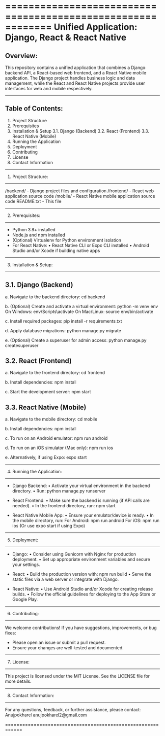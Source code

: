 ============================================================
Unified Application: Django, React & React Native
============================================================

Overview:
---------
This repository contains a unified application that combines a Django backend API, a React-based web frontend, and a React Native mobile application. The Django project handles business logic and data management, while the React and React Native projects provide user interfaces for web and mobile respectively.

------------------------------------------------------------
Table of Contents:
------------------------------------------------------------
1. Project Structure
2. Prerequisites
3. Installation & Setup
   3.1. Django (Backend)
   3.2. React (Frontend)
   3.3. React Native (Mobile)
4. Running the Application
5. Deployment
6. Contributing
7. License
8. Contact Information

------------------------------------------------------------
1. Project Structure:
------------------------------------------------------------
/backend/       - Django project files and configuration
/frontend/      - React web application source code
/mobile/        - React Native mobile application source code
README.txt      - This file

------------------------------------------------------------
2. Prerequisites:
------------------------------------------------------------
- Python 3.8+ installed
- Node.js and npm installed
- (Optional) Virtualenv for Python environment isolation
- For React Native:
   • React Native CLI or Expo CLI installed
   • Android Studio and/or Xcode if building native apps

------------------------------------------------------------
3. Installation & Setup:
------------------------------------------------------------

3.1. Django (Backend)
-----------------------
a. Navigate to the backend directory:
   cd backend

b. (Optional) Create and activate a virtual environment:
   python -m venv env
   On Windows: env\Scripts\activate
   On Mac/Linux: source env/bin/activate

c. Install required packages:
   pip install -r requirements.txt

d. Apply database migrations:
   python manage.py migrate

e. (Optional) Create a superuser for admin access:
   python manage.py createsuperuser

3.2. React (Frontend)
-----------------------
a. Navigate to the frontend directory:
   cd frontend

b. Install dependencies:
   npm install

c. Start the development server:
   npm start

3.3. React Native (Mobile)
-----------------------------
a. Navigate to the mobile directory:
   cd mobile

b. Install dependencies:
   npm install

c. To run on an Android emulator:
   npm run android

d. To run on an iOS simulator (Mac only):
   npm run ios

e. Alternatively, if using Expo:
   expo start

------------------------------------------------------------
4. Running the Application:
------------------------------------------------------------
- Django Backend:
   • Activate your virtual environment in the backend directory.
   • Run: python manage.py runserver

- React Frontend:
   • Make sure the backend is running (if API calls are needed).
   • In the frontend directory, run: npm start

- React Native Mobile App:
   • Ensure your emulator/device is ready.
   • In the mobile directory, run:
         For Android: npm run android
         For iOS: npm run ios
      (Or use expo start if using Expo)

------------------------------------------------------------
5. Deployment:
------------------------------------------------------------
- Django:
   • Consider using Gunicorn with Nginx for production deployment.
   • Set up appropriate environment variables and secure your settings.

- React:
   • Build the production version with: npm run build
   • Serve the static files via a web server or integrate with Django.

- React Native:
   • Use Android Studio and/or Xcode for creating release builds.
   • Follow the official guidelines for deploying to the App Store or Google Play.

------------------------------------------------------------
6. Contributing:
------------------------------------------------------------
We welcome contributions! If you have suggestions, improvements, or bug fixes:
- Please open an issue or submit a pull request.
- Ensure your changes are well-tested and documented.

------------------------------------------------------------
7. License:
------------------------------------------------------------
This project is licensed under the MIT License. See the LICENSE file for more details.

------------------------------------------------------------
8. Contact Information:
------------------------------------------------------------
For any questions, feedback, or further assistance, please contact:
Anujpokharel
anujpokharel2@gmail.com

============================================================
